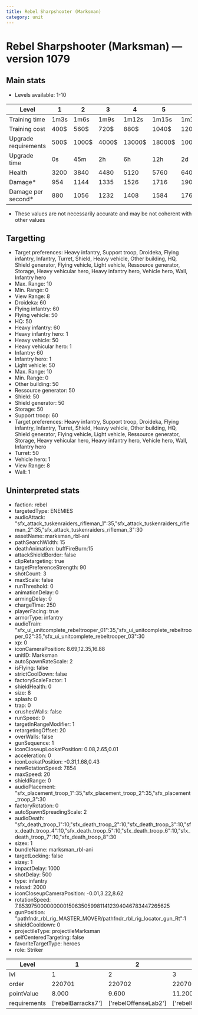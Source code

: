 ```yaml
---
title: Rebel Sharpshooter (Marksman)
category: unit
---
```


# Rebel Sharpshooter (Marksman) — version 1079

## Main stats

  * Levels available: 1-10

|Level               |1   |2    |3    |4     |5     |6      |7      |8      |9       |10      |
|--------------------|----|-----|-----|------|------|-------|-------|-------|--------|--------|
|Training time       |1m3s|1m6s |1m9s |1m12s |1m15s |1m18s  |1m21s  |3m44s  |3m52s   |4m      |
|Training cost       |400$|560$ |720$ |880$  |1040$ |1200$  |1360$  |1600$  |1680$   |1840$   |
|Upgrade requirements|500$|1000$|4000$|13000$|18000$|100000$|175000$|340000$|1000000$|2000000$|
|Upgrade time        |0s  |45m  |2h   |6h    |12h   |2d     |3d     |5d     |1w      |1w3d    |
|Health              |3200|3840 |4480 |5120  |5760  |6400   |7040   |7680   |8320    |9600    |
|Damage*             |954 |1144 |1335 |1526  |1716  |1907   |2098   |2288   |2479    |2860    |
|Damage per second*  |880 |1056 |1232 |1408  |1584  |1760   |1936   |2112   |2288    |2640    |

* These values are not necessarily accurate and may be not coherent with other values

## Targetting

  * Target preferences: Heavy infantry, Support troop, Droideka, Flying infantry, Infantry, Turret, Shield, Heavy vehicle, Other building, HQ, Shield generator, Flying vehicle, Light vehicle, Ressource generator, Storage, Heavy vehicular hero, Heavy infantry hero, Vehicle hero, Wall, Infantry hero
  * Max. Range: 10
  * Min. Range: 0
  * View Range: 8
  * Droideka: 60
  * Flying infantry: 60
  * Flying vehicle: 50
  * HQ: 50
  * Heavy infantry: 60
  * Heavy infantry hero: 1
  * Heavy vehicle: 50
  * Heavy vehicular hero: 1
  * Infantry: 60
  * Infantry hero: 1
  * Light vehicle: 50
  * Max. Range: 10
  * Min. Range: 0
  * Other building: 50
  * Ressource generator: 50
  * Shield: 50
  * Shield generator: 50
  * Storage: 50
  * Support troop: 60
  * Target preferences: Heavy infantry, Support troop, Droideka, Flying infantry, Infantry, Turret, Shield, Heavy vehicle, Other building, HQ, Shield generator, Flying vehicle, Light vehicle, Ressource generator, Storage, Heavy vehicular hero, Heavy infantry hero, Vehicle hero, Wall, Infantry hero
  * Turret: 50
  * Vehicle hero: 1
  * View Range: 8
  * Wall: 1

## Uninterpreted stats

  * faction: rebel
  * targetedType: ENEMIES
  * audioAttack: "sfx_attack_tuskenraiders_rifleman_1":35,"sfx_attack_tuskenraiders_rifleman_2":35,"sfx_attack_tuskenraiders_rifleman_3":30
  * assetName: marksman_rbl-ani
  * pathSearchWidth: 15
  * deathAnimation: buffFireBurn:15
  * attackShieldBorder: false
  * clipRetargeting: true
  * targetPreferenceStrength: 90
  * shotCount: 3
  * maxScale: false
  * runThreshold: 0
  * animationDelay: 0
  * armingDelay: 0
  * chargeTime: 250
  * playerFacing: true
  * armorType: infantry
  * audioTrain: "sfx_ui_unitcomplete_rebeltrooper_01":35,"sfx_ui_unitcomplete_rebeltrooper_02":35,"sfx_ui_unitcomplete_rebeltrooper_03":30
  * xp: 0
  * iconCameraPosition: 8.69,12.35,16.88
  * unitID: Marksman
  * autoSpawnRateScale: 2
  * isFlying: false
  * strictCoolDown: false
  * factoryScaleFactor: 1
  * shieldHealth: 0
  * size: 8
  * splash: 0
  * trap: 0
  * crushesWalls: false
  * runSpeed: 0
  * targetInRangeModifier: 1
  * retargetingOffset: 20
  * overWalls: false
  * gunSequence: 1
  * iconCloseupLookatPosition: 0.08,2.65,0.01
  * acceleration: 0
  * iconLookatPosition: -0.31,1.68,0.43
  * newRotationSpeed: 7854
  * maxSpeed: 20
  * shieldRange: 0
  * audioPlacement: "sfx_placement_troop_1":35,"sfx_placement_troop_2":35,"sfx_placement_troop_3":30
  * factoryRotation: 0
  * autoSpawnSpreadingScale: 2
  * audioDeath: "sfx_death_troop_1":10,"sfx_death_troop_2":10,"sfx_death_troop_3":10,"sfx_death_troop_4":10,"sfx_death_troop_5":10,"sfx_death_troop_6":10,"sfx_death_troop_7":10,"sfx_death_troop_8":30
  * sizex: 1
  * bundleName: marksman_rbl-ani
  * targetLocking: false
  * sizey: 1
  * impactDelay: 1000
  * shotDelay: 500
  * type: infantry
  * reload: 2000
  * iconCloseupCameraPosition: -0.01,3.22,8.62
  * rotationSpeed: 7.8539750000000001506350599811412394046783447265625
  * gunPosition: "pathfndr_rbl_rig_MASTER_MOVER/pathfndr_rbl_rig_locator_gun_Rt":1
  * shieldCooldown: 0
  * projectileType: projectileMarksman
  * selfCenteredTargeting: false
  * favoriteTargetType: heroes
  * role: Striker

|Level       |1                 |2                   |3                   |4                   |5                   |6                   |7                   |8                   |9                   |10                   |
|------------|------------------|--------------------|--------------------|--------------------|--------------------|--------------------|--------------------|--------------------|--------------------|---------------------|
|lvl         |1                 |2                   |3                   |4                   |5                   |6                   |7                   |8                   |9                   |10                   |
|order       |220701            |220702              |220703              |220704              |220705              |220706              |220707              |220708              |220709              |220710               |
|pointValue  |8.000             |9.600               |11.200              |12.800              |14.400              |16.000              |17.600              |19.200              |20.800              |24.000               |
|requirements|['rebelBarracks7']|['rebelOffenseLab2']|['rebelOffenseLab3']|['rebelOffenseLab4']|['rebelOffenseLab5']|['rebelOffenseLab6']|['rebelOffenseLab7']|['rebelOffenseLab8']|['rebelOffenseLab9']|['rebelOffenseLab10']|

